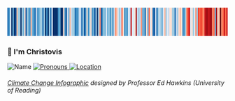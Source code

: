 ![Warming Stripes for Durham](https://github.com/Christovis/christovis/blob/master/EUROPE-United_Kingdom-1850-2019-MO.png?raw=true)


### 👋 I'm Christovis

<p>
  <img src="https://img.shields.io/static/v1?label=Name&message=Christovis&color=2ec352&labelColor=2c3239"
       alt="Name">
  <a href="https://pronoun.is/she">
    <img src="https://img.shields.io/static/v1?label=Pronouns&message=he%2Fhim&color=2ec352&labelColor=2c3239"
         alt="Pronouns">
  </a>
  <a href="https://en.wikipedia.org/wiki/London">
    <img src="https://img.shields.io/static/v1?label=Location&message=UK&color=2ec352&labelColor=2c3239"
         alt="Location">
  </a>
</p>


###### [*Climate Change Infographic*](https://showyourstripes.info/) designed by Professor Ed Hawkins (University of Reading)
